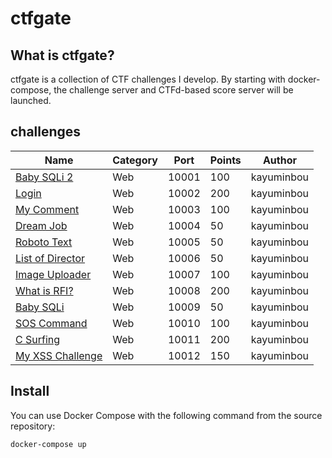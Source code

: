 # ctfgate

## What is ctfgate?
ctfgate is a collection of CTF challenges I develop.
By starting with docker-compose, the challenge server and CTFd-based score server will be launched.

## challenges

|Name|Category|Port|Points|Author|
|----|--------|----|------|------|
|[Baby SQLi 2](challenges/web01)|Web|10001|100|kayuminbou|
|[Login](challenges/web02)|Web|10002|200|kayuminbou|
|[My Comment](challenges/web03)|Web|10003|100|kayuminbou|
|[Dream Job](challenges/web04)|Web|10004|50|kayuminbou|
|[Roboto Text](challenges/web05)|Web|10005|50|kayuminbou|
|[List of Director](challenges/web06)|Web|10006|50|kayuminbou|
|[Image Uploader](challenges/web07)|Web|10007|100|kayuminbou|
|[What is RFI?](challenges/web08)|Web|10008|200|kayuminbou|
|[Baby SQLi](challenges/web09)|Web|10009|50|kayuminbou|
|[SOS Command](challenges/web10)|Web|10010|100|kayuminbou|
|[C Surfing](challenges/web11)|Web|10011|200|kayuminbou|
|[My XSS Challenge](challenges/web12)|Web|10012|150|kayuminbou|

## Install
You can use Docker Compose with the following command from the source repository:

`docker-compose up`